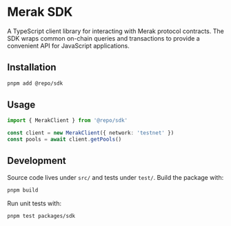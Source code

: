 # Merak SDK

A TypeScript client library for interacting with Merak protocol contracts. The SDK wraps common on-chain queries and transactions to provide a convenient API for JavaScript applications.

## Installation

```bash
pnpm add @repo/sdk
```

## Usage

```ts
import { MerakClient } from '@repo/sdk'

const client = new MerakClient({ network: 'testnet' })
const pools = await client.getPools()
```

## Development

Source code lives under `src/` and tests under `test/`. Build the package with:

```bash
pnpm build
```

Run unit tests with:

```bash
pnpm test packages/sdk
```
